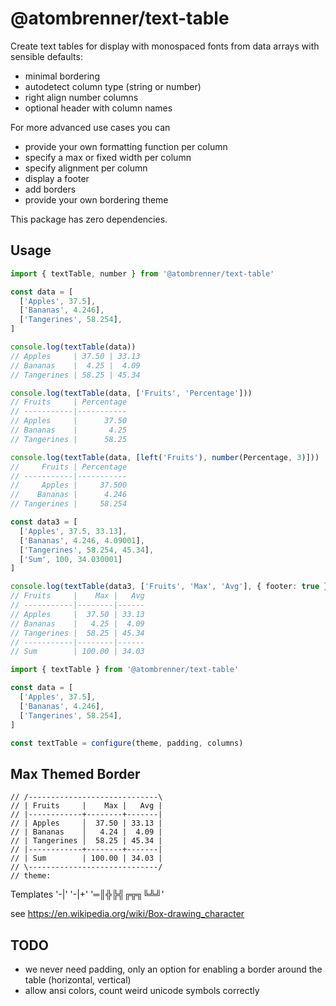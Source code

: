 # @atombrenner/text-table

Create text tables for display with monospaced fonts from data arrays with sensible defaults:

- minimal bordering
- autodetect column type (string or number)
- right align number columns
- optional header with column names

For more advanced use cases you can

- provide your own formatting function per column
- specify a max or fixed width per column
- specify alignment per column
- display a footer
- add borders
- provide your own bordering theme

This package has zero dependencies.

## Usage

```typescript
import { textTable, number } from '@atombrenner/text-table'

const data = [
  ['Apples', 37.5],
  ['Bananas', 4.246],
  ['Tangerines', 58.254],
]

console.log(textTable(data))
// Apples     | 37.50 | 33.13
// Bananas    |  4.25 |  4.09
// Tangerines | 58.25 | 45.34

console.log(textTable(data, ['Fruits', 'Percentage']))
// Fruits     | Percentage
// -----------|-----------
// Apples     |      37.50
// Bananas    |       4.25
// Tangerines |      58.25

console.log(textTable(data, [left('Fruits'), number(Percentage, 3)]))
//     Fruits | Percentage
// -----------|-----------
//     Apples |     37.500
//    Bananas |      4.246
// Tangerines |     58.254

const data3 = [
  ['Apples', 37.5, 33.13],
  ['Bananas', 4.246, 4.09001],
  ['Tangerines', 58.254, 45.34],
  ['Sum', 100, 34.030001]
]

console.log(textTable(data3, ['Fruits', 'Max', 'Avg'], { footer: true })
// Fruits     |    Max |   Avg
// -----------|--------|------
// Apples     |  37.50 | 33.13
// Bananas    |   4.25 |  4.09
// Tangerines |  58.25 | 45.34
// -----------|--------|------
// Sum        | 100.00 | 34.03
```

```typescript
import { textTable } from '@atombrenner/text-table'

const data = [
  ['Apples', 37.5],
  ['Bananas', 4.246],
  ['Tangerines', 58.254],
]

const textTable = configure(theme, padding, columns)
```

## Max Themed Border

```
// /-----------------------------\
// | Fruits     |    Max |   Avg |
// |------------+--------+-------|
// | Apples     │  37.50 | 33.13 |
// | Bananas    │   4.24 |  4.09 |
// | Tangerines │  58.25 | 45.34 |
// |------------+--------+-------|
// | Sum        | 100.00 | 34.03 |
// \-----------------------------/
// theme:
```

Templates
'-|'
'-|+'
'═║╬╠╣╔╦╗╚╩╝'

see https://en.wikipedia.org/wiki/Box-drawing_character

## TODO

- we never need padding, only an option for enabling a border around the table (horizontal, vertical)
- allow ansi colors, count weird unicode symbols correctly
